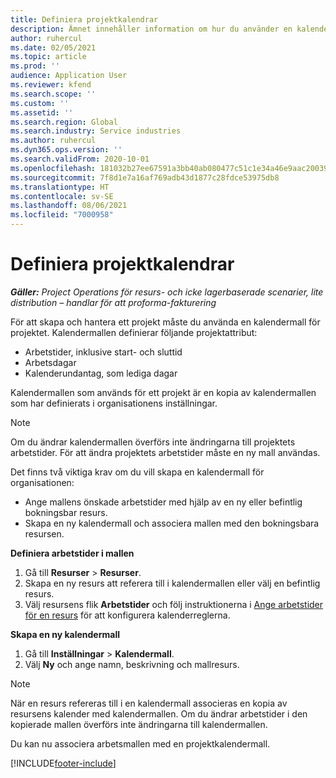 ```yaml
---
title: Definiera projektkalendrar
description: Ämnet innehåller information om hur du använder en kalendermall på ett projekt för att följa upp projektschemat.
author: ruhercul
ms.date: 02/05/2021
ms.topic: article
ms.prod: ''
audience: Application User
ms.reviewer: kfend
ms.search.scope: ''
ms.custom: ''
ms.assetid: ''
ms.search.region: Global
ms.search.industry: Service industries
ms.author: ruhercul
ms.dyn365.ops.version: ''
ms.search.validFrom: 2020-10-01
ms.openlocfilehash: 181032b27ee67591a3bb40ab080477c51c1e34a46e9aac20039e4e5df3a5ab1d
ms.sourcegitcommit: 7f8d1e7a16af769adb43d1877c28fdce53975db8
ms.translationtype: HT
ms.contentlocale: sv-SE
ms.lasthandoff: 08/06/2021
ms.locfileid: "7000958"
---
```

# <a name="define-project-calendars"></a>Definiera projektkalendrar

_**Gäller:** Project Operations för resurs- och icke lagerbaserade scenarier, lite distribution – handlar för att proforma-fakturering_

För att skapa och hantera ett projekt måste du använda en kalendermall för projektet. Kalendermallen definierar följande projektattribut:

- Arbetstider, inklusive start- och sluttid
- Arbetsdagar
- Kalenderundantag, som lediga dagar

Kalendermallen som används för ett projekt är en kopia av kalendermallen som har definierats i organisationens inställningar.

> [!NOTE]
> Om du ändrar kalendermallen överförs inte ändringarna till projektets arbetstider. För att ändra projektets arbetstider måste en ny mall användas.

Det finns två viktiga krav om du vill skapa en kalendermall för organisationen:

- Ange mallens önskade arbetstider med hjälp av en ny eller befintlig bokningsbar resurs.
- Skapa en ny kalendermall och associera mallen med den bokningsbara resursen.

**Definiera arbetstider i mallen**

1. Gå till **Resurser** \> **Resurser**.
2. Skapa en ny resurs att referera till i kalendermallen eller välj en befintlig resurs.
3. Välj resursens flik **Arbetstider** och följ instruktionerna i [Ange arbetstider för en resurs](/dynamics365/field-service/set-work-hours-resource.md) för att konfigurera kalenderreglerna.

**Skapa en ny kalendermall**

1. Gå till **Inställningar** \> **Kalendermall**.
2. Välj **Ny** och ange namn, beskrivning och mallresurs.

> [!NOTE]
> När en resurs refereras till i en kalendermall associeras en kopia av resursens kalender med kalendermallen. Om du ändrar arbetstider i den kopierade mallen överförs inte ändringarna till kalendermallen.

Du kan nu associera arbetsmallen med en projektkalendermall.


[!INCLUDE[footer-include](../includes/footer-banner.md)]

